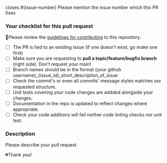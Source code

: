closes #{issue-number}
Please mention the issue number which this PR fixes

### Your checklist for this pull request

🚨Please review the [guidelines for contributing](../CONTRIBUTING.md) to this repository.

- [ ] The PR is tied to an existing issue (if one doesn't exist, go make one first)
- [ ] Make sure you are requesting to **pull a topic/feature/bugfix branch** (right side). Don't request your main!
- [ ] Branch names should be in the format {your github username}\_{issue_id}\_short_description_of_issue
- [ ] Check the commit's or even all commits' message styles matches our requested structure.
- [ ] Unit tests covering your code changes are addded alongside your changes.
- [ ] Documentation in the repo is updated to reflect changes where appropriate.
- [ ] Check your code additions will fail neither code linting checks nor unit test.

### Description

Please describe your pull request.

💔Thank you!
